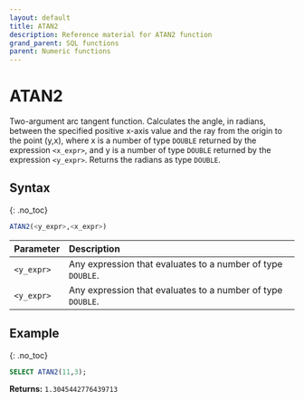 ```yaml
---
layout: default
title: ATAN2
description: Reference material for ATAN2 function
grand_parent: SQL functions
parent: Numeric functions
---
```


# ATAN2

Two-argument arc tangent function. Calculates the angle, in radians, between the specified positive x-axis value and the ray from the origin to the point (y,x), where x is a number of type `DOUBLE` returned by the expression `<x_expr>`, and y is a number of type `DOUBLE` returned by the expression `<y_expr>`. Returns the radians as type `DOUBLE`.

## Syntax
{: .no_toc}

```sql
ATAN2(<y_expr>,<x_expr>)
```

| Parameter   | Description |
| :---------- | :-----------|
| `<y_expr>`  | Any expression that evaluates to a number of type `DOUBLE`. |
| `<y_expr>`  | Any expression that evaluates to a number of type `DOUBLE`. |

## Example
{: .no_toc}

```sql
SELECT ATAN2(11,3);
```

**Returns:**
`1.3045442776439713`
